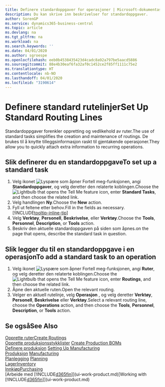 ```yaml
---
title: Definere standardoppgaver for operasjoner | Microsoft-dokumentasjon
description: Du kan skrive inn beskrivelser for standardoppgaver.
author: SorenGP
ms.service: dynamics365-business-central
ms.topic: article
ms.devlang: na
ms.tgt_pltfrm: na
ms.workload: na
ms.search.keywords: ''
ms.date: 04/01/2020
ms.author: sgroespe
ms.openlocfilehash: eeb0b4538435423d4cadc8a92a797be5aacd5886
ms.sourcegitcommit: 88e4b30eaf6fa32af0c1452ce2f85ff1111c75e2
ms.translationtype: HT
ms.contentlocale: nb-NO
ms.lasthandoff: 04/01/2020
ms.locfileid: "3190614"
---
```

# <a name="set-up-standard-routing-lines"></a><span data-ttu-id="143f8-103">Definere standard rutelinjer</span><span class="sxs-lookup"><span data-stu-id="143f8-103">Set Up Standard Routing Lines</span></span>
<span data-ttu-id="143f8-104">Standardoppgaver forenkler oppretting og vedlikehold av ruter.</span><span class="sxs-lookup"><span data-stu-id="143f8-104">The use of standard tasks simplifies the creation and maintenance of routings.</span></span> <span data-ttu-id="143f8-105">De brukes til å knytte tilleggsinformasjon raskt til gjentakende operasjoner.</span><span class="sxs-lookup"><span data-stu-id="143f8-105">They allow you to quickly attach extra information to recurring operations.</span></span>

## <a name="to-set-up-a-standard-task"></a><span data-ttu-id="143f8-106">Slik definerer du en standardoppgave</span><span class="sxs-lookup"><span data-stu-id="143f8-106">To set up a standard task</span></span>
1. <span data-ttu-id="143f8-107">Velg ikonet ![Lyspære som åpner Fortell meg-funksjonen](media/ui-search/search_small.png "Fortell hva du vil gjøre"), angi **Standardoppgaver**, og velg deretter den relaterte koblingen.</span><span class="sxs-lookup"><span data-stu-id="143f8-107">Choose the ![Lightbulb that opens the Tell Me feature](media/ui-search/search_small.png "Tell me what you want to do") icon, enter **Standard Tasks**, and then choose the related link.</span></span>
2. <span data-ttu-id="143f8-108">Velg handlingen **Ny**.</span><span class="sxs-lookup"><span data-stu-id="143f8-108">Choose the **New** action.</span></span>
3. <span data-ttu-id="143f8-109">Fyll ut feltene etter behov.</span><span class="sxs-lookup"><span data-stu-id="143f8-109">Fill in the fields as necessary.</span></span> [!INCLUDE[tooltip-inline-tip](includes/tooltip-inline-tip_md.md)]
4. <span data-ttu-id="143f8-110">Velg **Verktøy**, **Personell**, **Beskrivelse**, eller **Verktøy**.</span><span class="sxs-lookup"><span data-stu-id="143f8-110">Choose the **Tools**, **Personnel**, **Description**, or **Tools** action.</span></span>
5. <span data-ttu-id="143f8-111">Beskriv den aktuelle standardoppgaven på siden som åpnes.</span><span class="sxs-lookup"><span data-stu-id="143f8-111">on the page that opens, describe the standard task in question.</span></span>

## <a name="to-add-a-standard-task-to-an-operation"></a><span data-ttu-id="143f8-112">Slik legger du til en standardoppgave i en operasjon</span><span class="sxs-lookup"><span data-stu-id="143f8-112">To add a standard task to an operation</span></span>
1. <span data-ttu-id="143f8-113">Velg ikonet ![Lyspære som åpner Fortell meg-funksjonen](media/ui-search/search_small.png "Fortell hva du vil gjøre"), angi **Ruter**, og velg deretter den relaterte koblingen.</span><span class="sxs-lookup"><span data-stu-id="143f8-113">Choose the ![Lightbulb that opens the Tell Me feature](media/ui-search/search_small.png "Tell me what you want to do") icon, enter **Routings**, and then choose the related link.</span></span>
2. <span data-ttu-id="143f8-114">Åpne den aktuelle ruten.</span><span class="sxs-lookup"><span data-stu-id="143f8-114">Open the relevant routing.</span></span>
3. <span data-ttu-id="143f8-115">Velger en aktuell rutelinje, velg **Operasjon** , og velg deretter **Verktøy**, **Personell**, **Beskrivelse** eller **Verktøy**.</span><span class="sxs-lookup"><span data-stu-id="143f8-115">Select a relevant routing line, choose the **Operations** action, and then choose the **Tools**, **Personnel**, **Description**, or **Tools** action.</span></span>

## <a name="see-also"></a><span data-ttu-id="143f8-116">Se også</span><span class="sxs-lookup"><span data-stu-id="143f8-116">See Also</span></span>  
[<span data-ttu-id="143f8-117">Opprette ruter</span><span class="sxs-lookup"><span data-stu-id="143f8-117">Create Routings</span></span>](production-how-to-create-routings.md)  
<span data-ttu-id="143f8-118">[Opprette produksjonsstykklister](production-how-to-create-production-boms.md)   </span><span class="sxs-lookup"><span data-stu-id="143f8-118">[Create Production BOMs](production-how-to-create-production-boms.md)   </span></span>  
<span data-ttu-id="143f8-119">[Definere produksjon](production-configure-production-processes.md) </span><span class="sxs-lookup"><span data-stu-id="143f8-119">[Setting Up Manufacturing](production-configure-production-processes.md) </span></span>  
<span data-ttu-id="143f8-120">[Produksjon](production-manage-manufacturing.md)  </span><span class="sxs-lookup"><span data-stu-id="143f8-120">[Manufacturing](production-manage-manufacturing.md)  </span></span>  
<span data-ttu-id="143f8-121">[Planlegging](production-planning.md) </span><span class="sxs-lookup"><span data-stu-id="143f8-121">[Planning](production-planning.md) </span></span>  
[<span data-ttu-id="143f8-122">Lager</span><span class="sxs-lookup"><span data-stu-id="143f8-122">Inventory</span></span>](inventory-manage-inventory.md)  
[<span data-ttu-id="143f8-123">Innkjøp</span><span class="sxs-lookup"><span data-stu-id="143f8-123">Purchasing</span></span>](purchasing-manage-purchasing.md)  
<span data-ttu-id="143f8-124">[Arbeide med [!INCLUDE[d365fin](includes/d365fin_md.md)]](ui-work-product.md)</span><span class="sxs-lookup"><span data-stu-id="143f8-124">[Working with [!INCLUDE[d365fin](includes/d365fin_md.md)]](ui-work-product.md)</span></span>  
